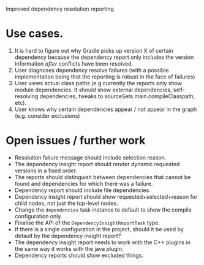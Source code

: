 Improved dependency resolution reporting

# Use cases.

1. It is hard to figure out why Gradle picks up version X of certain dependency because the dependency report
    only includes the version information *after* conflicts have been resolved.
2. User diagnoses dependency resolve failures
    (with a possible implementation being that the reporting is robust in the face of failures)
3. User views actual class paths
    (e.g currently the reports only show module dependencies.
    It should show external dependencies, self-resolving dependencies, tweaks to sourceSets.main.compileClasspath, etc).
4. User knows why certain dependencies appear / not appear in the graph (e.g. consider exclusions)

# Open issues / further work

- Resolution failure message should include selection reason.
- The dependency insight report should render dynamic requested versions in a fixed order.
- The reports should distinguish between dependencies that cannot be found and dependencies for which there was a failure.
- Dependency report should include file dependencies.
- Dependency insight report should show requested+selected+reason for child nodes, not just the top-level nodes.
- Change the `dependencies` task instance to default to show the compile configuration only.
- Finalise the API of the `DependencyInsightReportTask` type.
- If there is a single configuration in the project, should it be used by default by the dependency insight report?
- The dependency insight report needs to work with the C++ plugins in the same way it works with the java plugin.
- Dependency reports should show excluded things.
